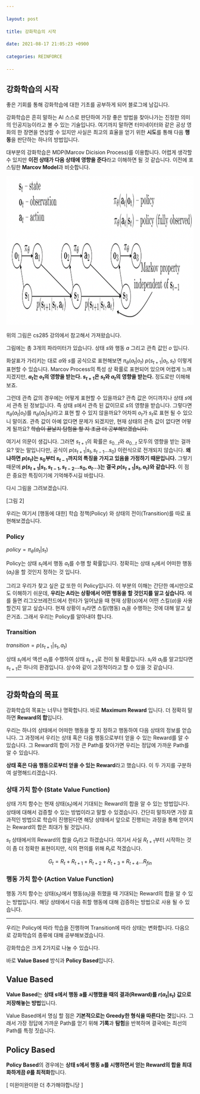 ```yaml
---

layout: post

title: 강화학습의 시작

date: 2021-08-17 21:05:23 +0900

categories: REINFORCE

---
```


강화학습의 시작
---

좋은 기회를 통해 강화학습에 대한 기초를 공부하게 되어 블로그에 남깁니다.

강화학습은 흔히 말하는 AI 스스로 판단하여 가장 좋은 방법을 찾아나가는 진정한 의미의 인공지능이라고 볼 수 있는 기술입니다. 여기까지 말하면 터미네이터와 같은 공상 영화의 한 장면을 연상할 수 있지만 사실은 최고의 효율을 얻기 위한 **시도**를 통해 다음 **행동**을 판단하는 하나의 방법입니다.

대부분의 강화학습은 MDP(Marcov Dicision Process)를 이용합니다. 어렵게 생각할 수 있지만 **이전 상태가 다음 상태에 영향을 준다**라고 이해하면 될 것 같습니다. 이전에 포스팅한 **Marcov Model**과 비슷합니다.

<img src="/public/img/강화1.png" width="1000" height="400">

위의 그림은 cs285 강의에서 참고해서 가져왔습니다.

그림에는 총 3개의 파라미터가 있습니다. 상태 $s$와 행동 $a$ 그리고 관측 값인 $o$ 입니다.

화살표가 가리키는 대로 $a$와 $s$를 공식으로 표현해보면 $\pi_\theta(a_t|o_t)$ $p(s_{t+1}|a_t,s_t)$ 이렇게 표현할 수 있습니다. Marcov Process의 특성 상 확률로 표현되어 있으며 어렵게 느껴지겠지만, **$a_t$는 $o_t$의 영향을 받는다. $s_{t+1}$은 $s_t$와 $a_t$의 영향을 받는다.** 정도로만 이해해보죠.

그런데 관측 값의 경우에는 어떻게 표현할 수 있을까요? 관측 값은 어디까지나 상태 $s$에서 관측 된 정보입니다. 즉 상태 $s$에서 관측 된 값이므로 $s$의 영향을 받습니다. 그렇다면 $\pi_\theta(a_t|o_t)$를 $\pi_\theta(a_t|s_t)$라고 표현 할 수 있지 않을까요? 어차피 $o_t$가 $s_t$로 표현 될 수 있으니 말이죠. 관측 값이 아예 없다면 문제가 되겠지만, 현재 상태의 관측 값이 없다면 어떻게 될까요? ~~학습이 끝날지 탐험을 할 지 조금 더 공부해보겠습니다.~~

여기서 의문이 생깁니다. 그러면 $s_{t+1}$의 확률은 $s_{0 ... t}$와 $a_{0 ... t}$ 모두의 영향을 받는 걸까요? 맞는 말입니다만, 공식이 $p(s_{t+1}|s_t,s_{t-1} ... s_{0})$ 이런식으로 전개되지 않습니다. **왜냐하면 $p(s_{t})$는 $s_0$부터 $s_{t-1}$까지의 특징을 가지고 있음을 가정하기 때문입니다.** 그렇기 때문에 **$p(s_{t+1} | s_t,s_{t-1},s_{t-2}...s_0 ,a_{t}...)$는 결국 $p(s_{t+1}|s_t,a_t)$와 같습니다.** 이 점은 중요한 특징이기에 기억해주시길 바랍니다.

다시 그림을 그려보겠습니다.

[그림 2]

우리는 여기서 [행동에 대한] 학습 정책(Policy) 와 상태의 전이(Transition)를 따로 표현해보겠습니다.

### Policy

$policy = \pi_\theta(a_t|s_t)$

Policy는 상태 $s_t$에서 행동 $a_t$를 수행 할 확률입니다. 정확히는 상태 $s_t$에서 어떠한 행동($a_t$)을 할 것인지 정하는 것 입니다.

그리고 우리가 찾고 싶은 값 또한 이 Policy입니다. 이 부분의 이해는 간단한 예시만으로도 이해하기 쉬운데, **우리는 A라는 상황에서 어떤 행동을 할 것인지를 알고 싶습니다.** 예를 들면 리그오브레전드에서 한타가 일어났을 때 현재 상황($s$)에서 어떤 스킬($a$)을 사용 할건지 알고 싶습니다. 현재 상황이 $s_t$라면 스킬(행동) $a_t$을 수행하는 것에 대해 알고 싶은거죠. 그래서 우리는 Policy를 알아내야 합니다.

### Transition

$transition = p(s_{t+1}|s_t,a_t)$

상태 $s_t$에서 액션 $a_t$를 수행하여 상태 $s_{t+1}$로 전이 될 확률입니다. $s_t$와 $a_t$를 알고있다면 $s_{t+1}$은 하나의 환경입니다. 상수와 같이 고정적이라고 할 수 있을 것 같습니다.

---

## 강화학습의 목표

강화학습의 목표는 너무나 명확합니다. 바로 **Maximum Reward** 입니다. 더 정확히 말하면 **Reward의 합**입니다.

우리는 하나의 상태에서 어떠한 행동을 할 지 정하고 행동하여 다음 상태의 정보를 얻습니다. 그 과정에서 우리는 상태 혹은 다음 행동으로부터 얻을 수 있는 Reward를 알 수 있습니다. 그 Reward의 합이 가장 큰 Path를 찾아가면 우리는 정답에 가까운 Path를 알 수 있습니다.

**상태 혹은 다음 행동으로부터 얻을 수 있는 Reward**라고 했습니다. 이 두 가지를 구분하여 설명해드리겠습니다.

### 상태 가치 함수 (State Value Function)

상태 가치 함수는 현재 상태($s_t$)에서 기대되는 Reward의 합을 알 수 있는 방법입니다. 상태에 대해서 검증할 수 있는 방법이라고 말할 수 있겠습니다. 간단히 말하자면 가장 효과적인 방법으로 학습이 진행된다면 해당 상태에서 앞으로 진행되는 과정을 통해 얻어지는 Reward의 합은 최대가 될 것입니다.

$s_t$ 상태에서의 Reward의 합을 $G_t$라고 하겠습니다. 여기서 사실 $R_{t+1}$부터 시작하는 것이 좀 더 정확한 표현이지만, 식의 편의를 위해 $R_t$로 적겠습니다.

$$G_t = R_{t} + R_{t+1} + R_{t+2} + R_{t+3} + R_{t+4} ... R_{fin}$$

### 행동 가치 함수 (Action Value Function)

행동 가치 함수는 상태($s_t$)에서 행동($a_t$)을 취했을 때 기대되는 Reward의 합을 알 수 있는 방법입니다. 해당 상태에서 다음 취할 행동에 대해 검증하는 방법으로 사용 될 수 있습니다.

---

우리는 Policy에 따라 학습을 진행하며 Transition에 따라 상태는 변화합니다. 다음으로 강화학습의 종류에 대해 공부해보겠습니다.

강화학습은 크게 2가지로 나눌 수 있습니다.

바로 **Value Based** 방식과 **Policy Based**입니다.

## Value Based

**Value Based**는 **상태 s에서 행동 a를 시행했을 때의 결과(Reward)를 $r(a_t|s_t)$ 값으로 저장해놓는 방법**입니다.

Value Based에서 명심 할 점은 **기본적으로는 Greedy한 형식을 따른다는 것**입니다. 그래서 가장 정답에 가까운 Path를 얻기 위해 **기록**과 **탐험**을 반복하며 결국에는 최선의 Path를 특정 짓습니다.

## Policy Based

**Policy Based**의 경우에는 **상태 s에서 행동 a를 시행하면서 얻는 Reward의 합을 최대화하게끔 $\theta$를 최적화**합니다.

[ 미완미완미완 더 추가해야합니당 ]
